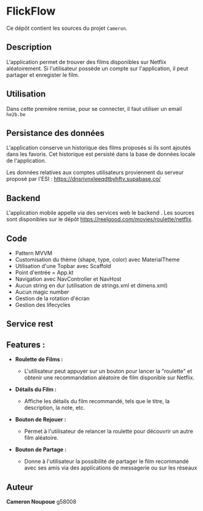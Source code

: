 # FlickFlow

Ce dépôt contient les sources du projet `Cameron`.

## Description

L'application permet de trouver des films disponibles sur Netflix aléatoirement. Si l'utilisateur possède un compte sur l'application, il peut partager et enregister le film.

## Utilisation
Dans cette première remise, pour se connecter, il faut utiliser un email `he2b.be`

## Persistance des données

L'application conserve un historique des films proposés si ils sont ajoutés dans les favoris. Cet historique est persisté dans la base de données locale de l'application.

Les données relatives aux comptes utilisateurs proviennent du serveur proposé par l'ESI : <https://dnsrivnxleeqdtbyhftv.supabase.co/>

## Backend

L'application mobile appelle via des services web le backend <Realgood Netflix Roulette>. Les sources sont disponibles sur le dépôt <https://reelgood.com/movies/roulette/netflix>.

## Code 
- Pattern MVVM
- Customisation du thème (shape, type, color) avec MaterialTheme
- Utilisation d'une Topbar avec Scaffold
- Point d'entrée = App.kt
- Navigation avec NavController et NavHost
- Aucun string en dur (utilisation de strings.xml et dimens.xml)
- Aucun magic number
- Gestion de la rotation d'écran
- Gestion des lifecycles
## Service rest

## Features :

- **Roulette de Films :**
  - L'utilisateur peut appuyer sur un bouton pour lancer la "roulette" et obtenir une recommandation aléatoire de film disponible sur Netflix.

- **Détails du Film :**
  - Affiche les détails du film recommandé, tels que le titre, la description, la note, etc.

- **Bouton de Rejouer :**
  - Permet à l'utilisateur de relancer la roulette pour découvrir un autre film aléatoire.

- **Bouton de Partage :**
  - Donne à l'utilisateur la possibilité de partager le film recommandé avec ses amis via des applications de messagerie ou sur les réseaux 


## Auteur

**Cameron Noupoue** g58008
